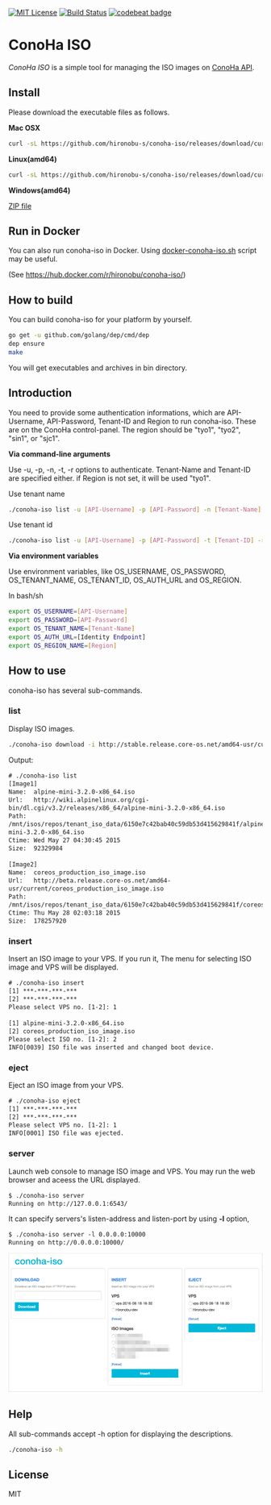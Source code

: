 [![MIT License](http://img.shields.io/badge/license-MIT-blue.svg?style=flat)](LICENSE)  [![Build Status](https://travis-ci.org/hironobu-s/conoha-iso.svg?branch=master)](https://travis-ci.org/hironobu-s/conoha-iso) [![codebeat badge](https://codebeat.co/badges/792c6579-ec06-4841-a6e2-d49df29c0640)](https://codebeat.co/projects/github-com-hironobu-s-conoha-iso)

# ConoHa ISO

*ConoHa ISO* is a simple tool for managing the ISO images on [ConoHa API](https://www.conoha.jp/).

## Install

Please download the executable files as follows.

**Mac OSX**

```bash
curl -sL https://github.com/hironobu-s/conoha-iso/releases/download/current/conoha-iso-osx.amd64.gz | zcat > conoha-iso && chmod +x ./conoha-iso
```

**Linux(amd64)**

```bash
curl -sL https://github.com/hironobu-s/conoha-iso/releases/download/current/conoha-iso-linux.amd64.gz | zcat > conoha-iso && chmod +x ./conoha-iso
```

**Windows(amd64)**

[ZIP file](https://github.com/hironobu-s/conoha-iso/releases/download/current/conoha-iso.amd64.zip)


## Run in Docker

You can also run conoha-iso in Docker. Using [docker-conoha-iso.sh](https://github.com/hironobu-s/conoha-iso/blob/master/docker-conoha-iso.sh) script may be useful.

(See https://hub.docker.com/r/hironobu/conoha-iso/)

## How to build

You can build conoha-iso for your platform by yourself.

```bash
go get -u github.com/golang/dep/cmd/dep
dep ensure
make
```

You will get executables and archives in bin directory.


## Introduction

You need to provide some authentication informations, which are API-Username, API-Password, Tenant-ID and Region to run conoha-iso. These are on the ConoHa control-panel. The region should be "tyo1", "tyo2", "sin1", or "sjc1".

**Via command-line arguments**

Use -u, -p, -n, -t, -r options to authenticate. Tenant-Name and Tenant-ID are specified either. if Region is not set, it will be used "tyo1".

Use tenant name
```bash
./conoha-iso list -u [API-Username] -p [API-Password] -n [Tenant-Name] -r [Region]
```

Use tenant id
```bash
./conoha-iso list -u [API-Username] -p [API-Password] -t [Tenant-ID] -r [Region]
```

**Via environment variables**

Use environment variables, like OS_USERNAME, OS_PASSWORD, OS_TENANT_NAME, OS_TENANT_ID, OS_AUTH_URL and OS_REGION.

In bash/sh

```bash
export OS_USERNAME=[API-Username]
export OS_PASSWORD=[API-Password]
export OS_TENANT_NAME=[Tenant-Name]
export OS_AUTH_URL=[Identity Endpoint]
export OS_REGION_NAME=[Region]
```

## How to use

conoha-iso has several sub-commands.

### list

Display ISO images. 

```bash
./conoha-iso download -i http://stable.release.core-os.net/amd64-usr/current/coreos_production_iso_image.iso
```

Output:

```
# ./conoha-iso list
[Image1]
Name:  alpine-mini-3.2.0-x86_64.iso
Url:   http://wiki.alpinelinux.org/cgi-bin/dl.cgi/v3.2/releases/x86_64/alpine-mini-3.2.0-x86_64.iso
Path:  /mnt/isos/repos/tenant_iso_data/6150e7c42bab40c59db53d415629841f/alpine-mini-3.2.0-x86_64.iso
Ctime: Wed May 27 04:30:45 2015
Size:  92329984

[Image2]
Name:  coreos_production_iso_image.iso
Url:   http://beta.release.core-os.net/amd64-usr/current/coreos_production_iso_image.iso
Path:  /mnt/isos/repos/tenant_iso_data/6150e7c42bab40c59db53d415629841f/coreos_production_iso_image.iso
Ctime: Thu May 28 02:03:18 2015
Size:  178257920
```

### insert

Insert an ISO image to your VPS. If you run it, The menu for selecting ISO image and VPS will be displayed.

```
# ./conoha-iso insert
[1] ***-***-***-***
[2] ***-***-***-***
Please select VPS no. [1-2]: 1

[1] alpine-mini-3.2.0-x86_64.iso
[2] coreos_production_iso_image.iso
Please select ISO no. [1-2]: 2
INFO[0039] ISO file was inserted and changed boot device.
```

### eject

Eject an ISO image from your VPS.


```
# ./conoha-iso eject
[1] ***-***-***-***
[2] ***-***-***-***
Please select VPS no. [1-2]: 1
INFO[0001] ISO file was ejected.
```

### server

Launch web console to manage ISO image and VPS. You may run the web browser and aceess the URL displayed.

```
$ ./conoha-iso server
Running on http://127.0.0.1:6543/
```

It can specify servers's listen-address and listen-port by using **-l** option, 

```
$ ./conoha-iso server -l 0.0.0.0:10000
Running on http://0.0.0.0:10000/
```

![conoha-iso-webui.png](conoha-iso-webui.png)

## Help

All sub-commands accept -h option for displaying the descriptions.

```bash
./conoha-iso -h
```

## License

MIT
